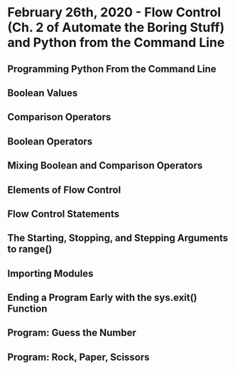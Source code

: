 # February 26th, 2020 - Flow Control (Ch. 2 of Automate the Boring Stuff) and Python from the Command Line

## Programming Python From the Command Line

## Boolean Values

## Comparison Operators 

## Boolean Operators 

## Mixing Boolean and Comparison Operators 

## Elements of Flow Control

## Flow Control Statements 

## The Starting, Stopping, and Stepping Arguments to range()

## Importing Modules

## Ending a Program Early with the sys.exit() Function

## Program: Guess the Number

## Program: Rock, Paper, Scissors 
